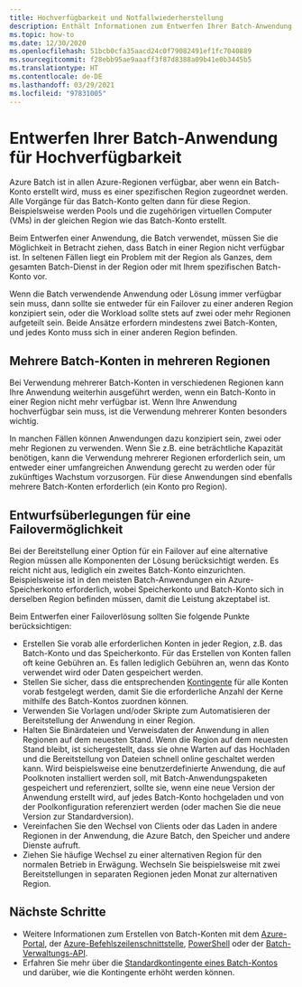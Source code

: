 ```yaml
---
title: Hochverfügbarkeit und Notfallwiederherstellung
description: Enthält Informationen zum Entwerfen Ihrer Batch-Anwendung für einen regionalen Ausfall.
ms.topic: how-to
ms.date: 12/30/2020
ms.openlocfilehash: 51bcb0cfa35aacd24c0f79082491ef1fc7040889
ms.sourcegitcommit: f28ebb95ae9aaaff3f87d8388a09b41e0b3445b5
ms.translationtype: HT
ms.contentlocale: de-DE
ms.lasthandoff: 03/29/2021
ms.locfileid: "97831005"
---
```

# <a name="design-your-batch-application-for-high-availability"></a>Entwerfen Ihrer Batch-Anwendung für Hochverfügbarkeit

Azure Batch ist in allen Azure-Regionen verfügbar, aber wenn ein Batch-Konto erstellt wird, muss es einer spezifischen Region zugeordnet werden. Alle Vorgänge für das Batch-Konto gelten dann für diese Region. Beispielsweise werden Pools und die zugehörigen virtuellen Computer (VMs) in der gleichen Region wie das Batch-Konto erstellt.

Beim Entwerfen einer Anwendung, die Batch verwendet, müssen Sie die Möglichkeit in Betracht ziehen, dass Batch in einer Region nicht verfügbar ist. In seltenen Fällen liegt ein Problem mit der Region als Ganzes, dem gesamten Batch-Dienst in der Region oder mit Ihrem spezifischen Batch-Konto vor.

Wenn die Batch verwendende Anwendung oder Lösung immer verfügbar sein muss, dann sollte sie entweder für ein Failover zu einer anderen Region konzipiert sein, oder die Workload sollte stets auf zwei oder mehr Regionen aufgeteilt sein. Beide Ansätze erfordern mindestens zwei Batch-Konten, und jedes Konto muss sich in einer anderen Region befinden.

## <a name="multiple-batch-accounts-in-multiple-regions"></a>Mehrere Batch-Konten in mehreren Regionen

Bei Verwendung mehrerer Batch-Konten in verschiedenen Regionen kann Ihre Anwendung weiterhin ausgeführt werden, wenn ein Batch-Konto in einer Region nicht mehr verfügbar ist. Wenn Ihre Anwendung hochverfügbar sein muss, ist die Verwendung mehrerer Konten besonders wichtig.

In manchen Fällen können Anwendungen dazu konzipiert sein, zwei oder mehr Regionen zu verwenden. Wenn Sie z.B. eine beträchtliche Kapazität benötigen, kann die Verwendung mehrerer Regionen erforderlich sein, um entweder einer umfangreichen Anwendung gerecht zu werden oder für zukünftiges Wachstum vorzusorgen. Für diese Anwendungen sind ebenfalls mehrere Batch-Konten erforderlich (ein Konto pro Region).

## <a name="design-considerations-for-providing-failover"></a>Entwurfsüberlegungen für eine Failovermöglichkeit

Bei der Bereitstellung einer Option für ein Failover auf eine alternative Region müssen alle Komponenten der Lösung berücksichtigt werden. Es reicht nicht aus, lediglich ein zweites Batch-Konto einzurichten. Beispielsweise ist in den meisten Batch-Anwendungen ein Azure-Speicherkonto erforderlich, wobei Speicherkonto und Batch-Konto sich in derselben Region befinden müssen, damit die Leistung akzeptabel ist.

Beim Entwerfen einer Failoverlösung sollten Sie folgende Punkte berücksichtigen:

- Erstellen Sie vorab alle erforderlichen Konten in jeder Region, z.B. das Batch-Konto und das Speicherkonto. Für das Erstellen von Konten fallen oft keine Gebühren an. Es fallen lediglich Gebühren an, wenn das Konto verwendet wird oder Daten gespeichert werden.
- Stellen Sie sicher, dass die entsprechenden [Kontingente](batch-quota-limit.md) für alle Konten vorab festgelegt werden, damit Sie die erforderliche Anzahl der Kerne mithilfe des Batch-Kontos zuordnen können.
- Verwenden Sie Vorlagen und/oder Skripte zum Automatisieren der Bereitstellung der Anwendung in einer Region.
- Halten Sie Binärdateien und Verweisdaten der Anwendung in allen Regionen auf dem neuesten Stand. Wenn die Region auf dem neuesten Stand bleibt, ist sichergestellt, dass sie ohne Warten auf das Hochladen und die Bereitstellung von Dateien schnell online geschaltet werden kann. Wird beispielsweise eine benutzerdefinierte Anwendung, die auf Poolknoten installiert werden soll, mit Batch-Anwendungspaketen gespeichert und referenziert, sollte sie, wenn eine neue Version der Anwendung erstellt wird, auf jedes Batch-Konto hochgeladen und von der Poolkonfiguration referenziert werden (oder machen Sie die neue Version zur Standardversion).
- Vereinfachen Sie den Wechsel von Clients oder das Laden in andere Regionen in der Anwendung, die Azure Batch, den Speicher und andere Dienste aufruft.
- Ziehen Sie häufige Wechsel zu einer alternativen Region für den normalen Betrieb in Erwägung. Wechseln Sie beispielsweise mit zwei Bereitstellungen in separaten Regionen jeden Monat zur alternativen Region.

## <a name="next-steps"></a>Nächste Schritte

- Weitere Informationen zum Erstellen von Batch-Konten mit dem [Azure-Portal](batch-account-create-portal.md), der [Azure-Befehlszeilenschnittstelle](./scripts/batch-cli-sample-create-account.md), [PowerShell](batch-powershell-cmdlets-get-started.md) oder der [Batch-Verwaltungs-API](batch-management-dotnet.md).
- Erfahren Sie mehr über die [Standardkontingente eines Batch-Kontos](batch-quota-limit.md) und darüber, wie die Kontingente erhöht werden können.
